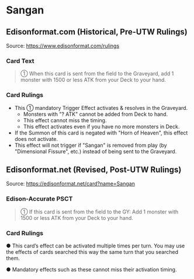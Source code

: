 # Sangan

## Edisonformat.com (Historical, Pre-UTW Rulings)

Source: https://www.edisonformat.com/rulings

### Card Text

> ① When this card is sent from the field to the Graveyard, add 1 monster with 1500 or less ATK from your Deck to your hand.

### Card Rulings

*   This ① mandatory Trigger Effect activates & resolves in the Graveyard.
    *   Monsters with "? ATK" cannot be added from Deck to hand.
    *   This effect cannot miss the timing.
    *   This effect activates even if you have no more monsters in Deck.
*   If the Summon of this card is negated with "Horn of Heaven", this effect does not activate.
*   This effect will not trigger if "Sangan" is removed from play (by "Dimensional Fissure", etc.) instead of being sent to the Graveyard.

## Edisonformat.net (Revised, Post-UTW Rulings)

Source: https://edisonformat.net/card?name=Sangan

### Edison-Accurate PSCT

> ① If this card is sent from the field to the GY:
> Add 1 monster with 1500 or less ATK from your Deck to your hand.

### Card Rulings

● This card’s effect can be activated multiple times per turn. You may use the effects of cards searched this way the same turn that you searched them.

● Mandatory effects such as these cannot miss their activation timing.
            